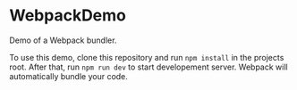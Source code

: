 # WebpackDemo
Demo of a Webpack bundler. 

To use this demo, clone this repository and run `npm install` in the projects root. After that, run `npm run dev` to start developement server.
Webpack will automatically bundle your code. 
